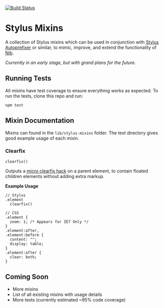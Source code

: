 [![Build Status](https://travis-ci.org/jackbrewer/stylus-mixins.png?branch=master)](https://travis-ci.org/jackbrewer/stylus-mixins)

# Stylus Mixins

A collection of Stylus mixins which can be used in conjunction with [Stylus Autoprefixer](https://github.com/jenius/autoprefixer-stylus) or similar, to mimic, improve, and extend the functionality of [Nib](http://visionmedia.github.io/nib/).

*Currently in an early stage, but with grand plans for the future.*

## Running Tests

All mixins have test coverage to ensure everything works as expected. To run the tests, clone this repo and run:

```
npm test
```

## Mixin Documentation

Mixins can found in the `lib/stylus-mixins` folder. The test directory gives good example usage of each mixin.

### Clearfix
```
clearfix()
```

Outputs a [micro clearfix hack](http://nicolasgallagher.com/micro-clearfix-hack/) on a parent element, to contain floated children elements without adding extra markup.

**Example Usage**
```
// Stylus
.element
  clearfix()

// CSS
.element {
  zoom: 1; /* Appears for IE7 Only */
}
.element:after,
.element:before {
  content: "";
  display: table;
}
.element:after {
  clear: both;
}
```


## Coming Soon

* More mixins
* List of all existing mixins with usage details
* More tests (currently estimated ~95% code coverage)
